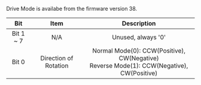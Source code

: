 Drive Mode is availabe from the firmware version 38.

|Bit|Item|Description|
| :---: | :---: | :---: |
|Bit 1 ~ 7|N/A|Unused, always '0'|
|Bit 0|Direction of Rotation|Normal Mode(0): CCW(Positive), CW(Negative)<br />Reverse Mode(1): CCW(Negative), CW(Positive)|
